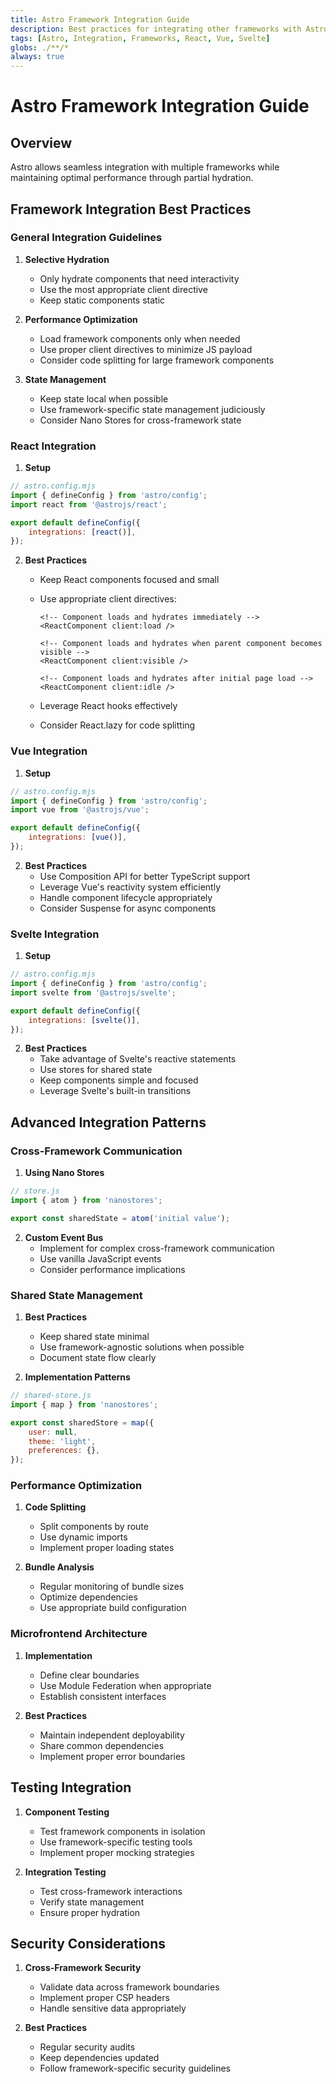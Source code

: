 ```yaml
---
title: Astro Framework Integration Guide
description: Best practices for integrating other frameworks with Astro
tags: [Astro, Integration, Frameworks, React, Vue, Svelte]
globs: ./**/*
always: true
---
```


# Astro Framework Integration Guide

## Overview

Astro allows seamless integration with multiple frameworks while maintaining optimal performance through partial hydration.

## Framework Integration Best Practices

### General Integration Guidelines

1. **Selective Hydration**

    - Only hydrate components that need interactivity
    - Use the most appropriate client directive
    - Keep static components static

2. **Performance Optimization**

    - Load framework components only when needed
    - Use proper client directives to minimize JS payload
    - Consider code splitting for large framework components

3. **State Management**
    - Keep state local when possible
    - Use framework-specific state management judiciously
    - Consider Nano Stores for cross-framework state

### React Integration

1. **Setup**

```javascript
// astro.config.mjs
import { defineConfig } from 'astro/config';
import react from '@astrojs/react';

export default defineConfig({
	integrations: [react()],
});
```

2. **Best Practices**
    - Keep React components focused and small
    - Use appropriate client directives:

        ```astro
        <!-- Component loads and hydrates immediately -->
        <ReactComponent client:load />

        <!-- Component loads and hydrates when parent component becomes visible -->
        <ReactComponent client:visible />

        <!-- Component loads and hydrates after initial page load -->
        <ReactComponent client:idle />
        ```

    - Leverage React hooks effectively
    - Consider React.lazy for code splitting

### Vue Integration

1. **Setup**

```javascript
// astro.config.mjs
import { defineConfig } from 'astro/config';
import vue from '@astrojs/vue';

export default defineConfig({
	integrations: [vue()],
});
```

2. **Best Practices**
    - Use Composition API for better TypeScript support
    - Leverage Vue's reactivity system efficiently
    - Handle component lifecycle appropriately
    - Consider Suspense for async components

### Svelte Integration

1. **Setup**

```javascript
// astro.config.mjs
import { defineConfig } from 'astro/config';
import svelte from '@astrojs/svelte';

export default defineConfig({
	integrations: [svelte()],
});
```

2. **Best Practices**
    - Take advantage of Svelte's reactive statements
    - Use stores for shared state
    - Keep components simple and focused
    - Leverage Svelte's built-in transitions

## Advanced Integration Patterns

### Cross-Framework Communication

1. **Using Nano Stores**

```javascript
// store.js
import { atom } from 'nanostores';

export const sharedState = atom('initial value');
```

2. **Custom Event Bus**
    - Implement for complex cross-framework communication
    - Use vanilla JavaScript events
    - Consider performance implications

### Shared State Management

1. **Best Practices**

    - Keep shared state minimal
    - Use framework-agnostic solutions when possible
    - Document state flow clearly

2. **Implementation Patterns**

```javascript
// shared-store.js
import { map } from 'nanostores';

export const sharedStore = map({
	user: null,
	theme: 'light',
	preferences: {},
});
```

### Performance Optimization

1. **Code Splitting**

    - Split components by route
    - Use dynamic imports
    - Implement proper loading states

2. **Bundle Analysis**
    - Regular monitoring of bundle sizes
    - Optimize dependencies
    - Use appropriate build configuration

### Microfrontend Architecture

1. **Implementation**

    - Define clear boundaries
    - Use Module Federation when appropriate
    - Establish consistent interfaces

2. **Best Practices**
    - Maintain independent deployability
    - Share common dependencies
    - Implement proper error boundaries

## Testing Integration

1. **Component Testing**

    - Test framework components in isolation
    - Use framework-specific testing tools
    - Implement proper mocking strategies

2. **Integration Testing**
    - Test cross-framework interactions
    - Verify state management
    - Ensure proper hydration

## Security Considerations

1. **Cross-Framework Security**

    - Validate data across framework boundaries
    - Implement proper CSP headers
    - Handle sensitive data appropriately

2. **Best Practices**
    - Regular security audits
    - Keep dependencies updated
    - Follow framework-specific security guidelines
